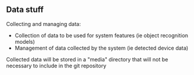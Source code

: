 ## Data stuff

Collecting and managing data:
- Collection of data to be used for system features (ie object recognition models)
- Management of data collected by the system (ie detected device data)

Collected data will be stored in a "media" directory that will not be necessary to include in the git repository